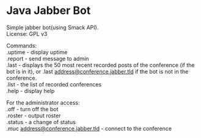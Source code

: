 Java Jabber Bot
===============

Simple jabber bot(using Smack API).   
License: GPL v3  
           
Commands:  
.uptime - display uptime  
.report - send message to admin  
.last - displays the 50 most recent recorded posts of the conference (if the bot is in it), or .last address@conference.jabber.tld if the bot is not in the conference.  
.list - the list of recorded conferences  
.help - display help    

For the administrator access:  
.off - turn off the bot  
.roster - output roster  
.status - a change of status  
.muc address@conference.jabber.tld - connect to the conference  
    
